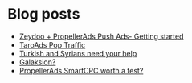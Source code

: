 # Blog posts
<!-- BLOG-POST-LIST:START -->
- [Zeydoo + PropellerAds Push Ads- Getting started](https://afflift.com/f/threads/zeydoo-propellerads-push-ads-getting-started.10385/)
- [TaroAds Pop Traffic](https://afflift.com/f/threads/taroads-pop-traffic.10394/)
- [Turkish and Syrians need your help](https://afflift.com/f/threads/turkish-and-syrians-need-your-help.10376/)
- [Galaksion?](https://afflift.com/f/threads/galaksion.10397/)
- [PropellerAds SmartCPC worth a test?](https://afflift.com/f/threads/propellerads-smartcpc-worth-a-test.10366/)
<!-- BLOG-POST-LIST:END -->
